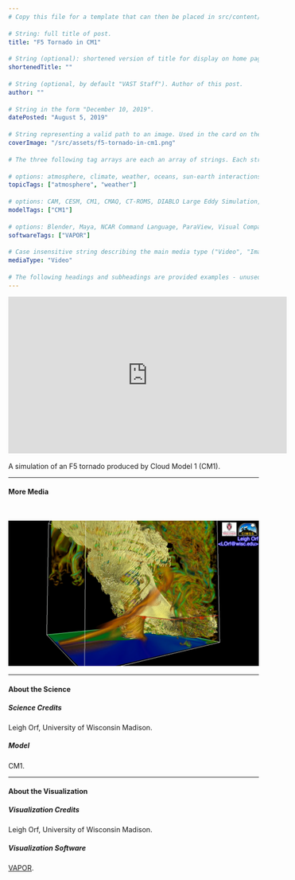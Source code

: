 ```yaml
---
# Copy this file for a template that can then be placed in src/content/visualizations. The name of this file will be used as the URL for the post.

# String: full title of post.
title: "F5 Tornado in CM1"

# String (optional): shortened version of title for display on home page in card.
shortenedTitle: ""

# String (optional, by default "VAST Staff"). Author of this post.
author: ""

# String in the form "December 10, 2019".
datePosted: "August 5, 2019" 

# String representing a valid path to an image. Used in the card on the main page. Likely to be in the form "/src/assets/..." for images located in src/assets.
coverImage: "/src/assets/f5-tornado-in-cm1.png"

# The three following tag arrays are each an array of strings. Each string (case insensitive) represents a filter from the front page. Tags that do not correspond to a current filter will be ignored for filtering.

# options: atmosphere, climate, weather, oceans, sun-earth interactions, fire dynamics, solid earth, recent publications, experimental technologies
topicTags: ["atmosphere", "weather"]

# options: CAM, CESM, CM1, CMAQ, CT-ROMS, DIABLO Large Eddy Simulation, HRRR, HWRF, MPAS, SIMA, WACCM, WRF
modelTags: ["CM1"]

# options: Blender, Maya, NCAR Command Language, ParaView, Visual Comparator, VAPOR
softwareTags: ["VAPOR"]

# Case insensitive string describing the main media type ("Video", "Image", "App", etc). This is displayed in the post heading as a small tag above the title.
mediaType: "Video"

# The following headings and subheadings are provided examples - unused ones can be deleted. All Markdown content below will be rendered in the frontend.
---
```


<iframe width="560" height="315" src="https://www.youtube.com/embed/RSfHpzlZAZg?si=28nztrAdEdlByT1C" title="YouTube video player" frameborder="0" allow="accelerometer; autoplay; clipboard-write; encrypted-media; gyroscope; picture-in-picture; web-share" referrerpolicy="strict-origin-when-cross-origin" allowfullscreen></iframe>

A simulation of an F5 tornado produced by Cloud Model 1 (CM1).

___

#### More Media

<br />

![F5 Tornado in CM1](../../assets/f5-tornado-in-cm1.png)
___

#### About the Science

##### Science Credits

Leigh Orf, University of Wisconsin Madison.

##### Model

CM1.

___

#### About the Visualization

##### Visualization Credits

Leigh Orf, University of Wisconsin Madison.

##### Visualization Software

[VAPOR](https://www.vapor.ucar.edu/).